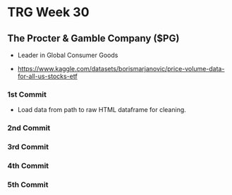 # TRG Week 30

## The Procter & Gamble Company ($PG)

- Leader in Global Consumer Goods

- https://www.kaggle.com/datasets/borismarjanovic/price-volume-data-for-all-us-stocks-etf

### 1st Commit

- Load data from path to raw HTML dataframe for cleaning.

### 2nd Commit

### 3rd Commit

### 4th Commit

### 5th Commit